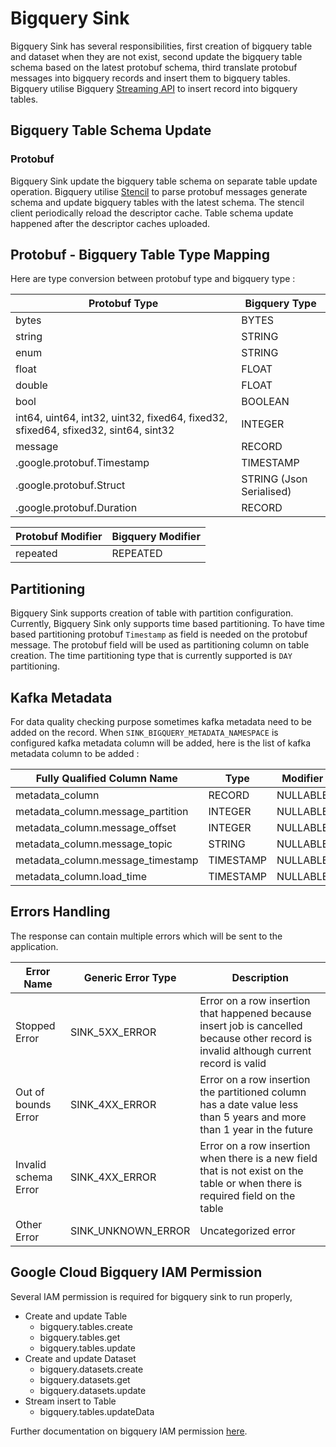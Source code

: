 # Bigquery Sink

Bigquery Sink has several responsibilities, first creation of bigquery table and dataset when they are not exist, second update the bigquery table schema based on the latest protobuf schema, third translate protobuf messages into bigquery records and insert them to bigquery tables.
Bigquery utilise Bigquery [Streaming API](https://cloud.google.com/bigquery/streaming-data-into-bigquery) to insert record into bigquery tables.

## Bigquery Table Schema Update

### Protobuf 
Bigquery Sink update the bigquery table schema on separate table update operation. Bigquery utilise [Stencil](https://github.com/odpf/stencil) to parse protobuf messages generate schema and update bigquery tables with the latest schema. 
The stencil client periodically reload the descriptor cache. Table schema update happened after the descriptor caches uploaded. 

## Protobuf - Bigquery Table Type Mapping

Here are type conversion between protobuf type and bigquery type : 

| Protobuf Type | Bigquery Type |
| --- | ----------- |
| bytes | BYTES |
| string | STRING |
| enum | STRING |
| float | FLOAT |
| double | FLOAT |
| bool | BOOLEAN |
| int64, uint64, int32, uint32, fixed64, fixed32, sfixed64, sfixed32, sint64, sint32 | INTEGER |
| message | RECORD |
| .google.protobuf.Timestamp | TIMESTAMP |
| .google.protobuf.Struct | STRING (Json Serialised) |
| .google.protobuf.Duration | RECORD |

| Protobuf Modifier | Bigquery Modifier |
| --- | ----------- |
| repeated | REPEATED |


## Partitioning

Bigquery Sink supports creation of table with partition configuration. Currently, Bigquery Sink only supports time based partitioning.
To have time based partitioning protobuf `Timestamp` as field is needed on the protobuf message. The protobuf field will be used as partitioning column on table creation. 
The time partitioning type that is currently supported is `DAY` partitioning.

## Kafka Metadata

For data quality checking purpose sometimes kafka metadata need to be added on the record. When `SINK_BIGQUERY_METADATA_NAMESPACE` is configured kafka metadata column will be added, here is the list of kafka metadata column to be added :

| Fully Qualified Column Name | Type | Modifier |
| --- | ----------- | ------- | 
| metadata_column | RECORD | NULLABLE |
| metadata_column.message_partition | INTEGER | NULLABLE |
| metadata_column.message_offset | INTEGER | NULLABLE |
| metadata_column.message_topic | STRING | NULLABLE |
| metadata_column.message_timestamp | TIMESTAMP | NULLABLE |
| metadata_column.load_time | TIMESTAMP | NULLABLE |

## Errors Handling

The response can contain multiple errors which will be sent to the application.

| Error Name | Generic Error Type | Description |
| --- | ----------- | ------- | 
| Stopped Error | SINK_5XX_ERROR | Error on a row insertion that happened because insert job is cancelled because other record is invalid although current record is valid |
| Out of bounds Error | SINK_4XX_ERROR | Error on a row insertion the partitioned column has a date value less than 5 years and more than 1 year in the future |
| Invalid schema Error | SINK_4XX_ERROR | Error on a row insertion when there is a new field that is not exist on the table or when there is required field on the table |
| Other Error | SINK_UNKNOWN_ERROR | Uncategorized error |

## Google Cloud Bigquery IAM Permission

Several IAM permission is required for bigquery sink to run properly,

* Create and update Table 
    * bigquery.tables.create
    * bigquery.tables.get
    * bigquery.tables.update
* Create and update Dataset
    * bigquery.datasets.create
    * bigquery.datasets.get
    * bigquery.datasets.update
* Stream insert to Table
    * bigquery.tables.updateData

Further documentation on bigquery IAM permission [here](https://cloud.google.com/bigquery/streaming-data-into-bigquery).
